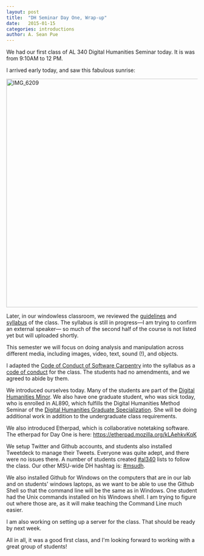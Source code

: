 ```yaml
---
layout: post
title:  "DH Seminar Day One, Wrap-up"
date:   2015-01-15
categories: introductions
author: A. Sean Pue
---
```


We had our first class of AL 340 Digital Humanities Seminar today.
It is was from 9:10AM to 12 PM.

I arrived early today, and saw this fabulous sunrise:

<a href="https://www.flickr.com/photos/129471681@N03/16107677198" title="IMG_6209 by Sean Pue, on Flickr"><img src="https://farm8.staticflickr.com/7582/16107677198_f23ba5618f_c.jpg" width="800" height="600" alt="IMG_6209"></a>

Later, in our windowless classroom, we reviewed the [guidelines] and [syllabus] of the class. The
syllabus is still in progress—I am trying to confirm an external speaker—
so much of the second half of the course is not listed yet but will uploaded shortly.

This semester we will focus on doing analysis and manipulation across different media,
including images, video, text, sound (!), and objects.

I adapted the [Code of Conduct of Software Carpentry]
into the syllabus as a [code of conduct] for the class. The students had no
amendments, and we agreed to abide by them.

We introduced ourselves today. Many of the students are part of the
[Digital Humanities Minor]. We also have one graduate student, who was sick today, who
is enrolled in AL890, which fulfills the Digital Humanities Method Seminar of
the [Digital Humanities Graduate Specialization]. She will be doing additional work in addition to the undergraduate class requirements.

We also introduced Etherpad, which is collaborative notetaking software. The etherpad
for Day One is here: https://etherpad.mozilla.org/kLAehkvKqK

We setup Twitter and Github accounts, and students also installed Tweetdeck to manage
their Tweets. Everyone was quite adept, and there were no issues there. A number of students
created [#al340] lists to follow the class. Our other MSU-wide DH hashtag is: [#msudh].

We also installed Github for Windows on the computers that are in our lab and on students' windows laptops, as we want to be able to use the Github Shell so that the command line will be the same as in Windows. One student had the Unix commands installed on his Windows shell. I am trying to figure out where those are, as it will make teaching the Command Line much easier.

I am also working on setting up a server for the class. That should be ready by next week.  

All in all, it was a good first class, and I'm looking forward to working with a great group of students!


[code of conduct]: /al340/guidelines#code-of-conduct

[Digital Humanities Minor]: http://dh.cal.msu.edu/index.php/curriculum/undergrad/digital-humanities-minor/
[Digital Humanities Graduate Specialization]: http://dh.cal.msu.edu/index.php/curriculum/graduate-specialization/
[guidelines]: /al340/guidelines
[syllabus]: /al340/syllabus
[Code of Conduct of Software Carpentry]: http://software-carpentry.org/conduct.html
[#al340]: https://twitter.com/#al340
[#msudh]: https://twitter.com/#msudh
